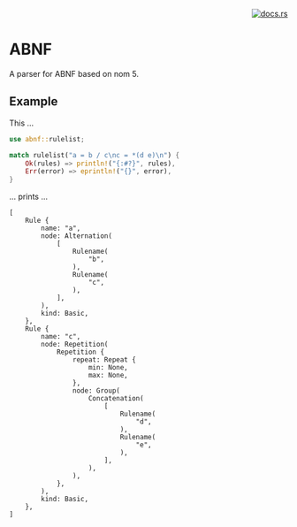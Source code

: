 <p align="right">
  <a href="https://docs.rs/abnf"><img src="https://img.shields.io/badge/documentation-docs.rs-informational" title="docs.rs"></a>
</p>

# ABNF

A parser for ABNF based on nom 5.

## Example

This ...

```rust
use abnf::rulelist;

match rulelist("a = b / c\nc = *(d e)\n") {
    Ok(rules) => println!("{:#?}", rules),
    Err(error) => eprintln!("{}", error),
}
```
... prints ...

```
[
    Rule {
        name: "a",
        node: Alternation(
            [
                Rulename(
                    "b",
                ),
                Rulename(
                    "c",
                ),
            ],
        ),
        kind: Basic,
    },
    Rule {
        name: "c",
        node: Repetition(
            Repetition {
                repeat: Repeat {
                    min: None,
                    max: None,
                },
                node: Group(
                    Concatenation(
                        [
                            Rulename(
                                "d",
                            ),
                            Rulename(
                                "e",
                            ),
                        ],
                    ),
                ),
            },
        ),
        kind: Basic,
    },
]
```
